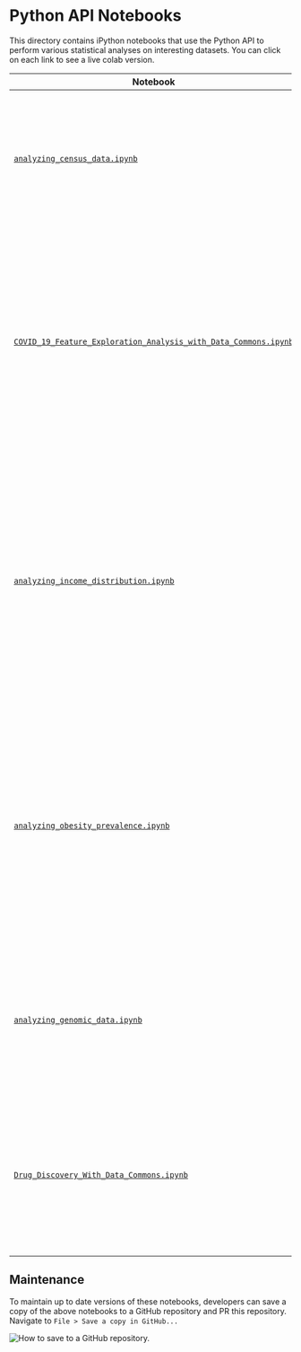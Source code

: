 # Python API Notebooks

This directory contains iPython notebooks that use the Python API to
perform various statistical analyses on interesting datasets. You can click on
each link to see a live colab version.

Notebook | Description
-------- | -----------
[`analyzing_census_data.ipynb`](https://colab.research.google.com/drive/1qCPZZD0MPWx6CC34wFVJc_9B2-q0F-h_)           | A notebook that analyzes the relationship between population size and median age for each State, County, and City in the United States.
[`COVID_19_Feature_Exploration_Analysis_with_Data_Commons.ipynb`](https://colab.research.google.com/drive/1LLteGjXifwSsD-YsGwBnI-i96G777Q7j)   | A notebook that explores how COVID-19 cases trends differ across different counties, and examines hundreds of variables across dozens of sources to see which variables are potentially correlated with COVID-19 mortality rate.
[`analyzing_income_distribution.ipynb`](https://colab.research.google.com/drive/1uZtHeQ5FJoKPdjYjaHnIPXcAe0nKLcKO)   | A notebook that plots the distribution of income using statistics provided by the 2017 [American Community Survey](https://www.census.gov/programs-surveys/acs). The final result is a histogram charting the number of individuals in income brackets ranging from "0 to 10,000USD" up to "Above 200,000USD".
[`analyzing_obesity_prevalence.ipynb`](https://colab.research.google.com/drive/1cawpFQzuoRcZX0H_kpbBvhBNZzGjBN8t)    | A notebook that analyzes the relationship between prevalence of obesity in 500 US Cities (as provided by the [CDC Wonder](https://wonder.cdc.gov/) dataset) to health and socio-economic indicators such as prevalence of high blood pressure and poverty rate.
[`analyzing_genomic_data.ipynb`](https://colab.research.google.com/drive/1Io7EDr4LjfPLl_l2JYY8__WbfitfNlOf) | A notebook that analyzes genetic variants within RUNX1 (provided by multiple datasets from UCSC Genome Browser, NCBI/gene, and ClinVar).
[`Drug_Discovery_With_Data_Commons.ipynb`](https://colab.research.google.com/drive/1dSKYiRMn3mbDsInorQzYM0yk7sqv6fIV) | A notebook that explores drug repurposing, the reuse of previously approved drugs for novel applications, using Biomedical Data Commons.

## Maintenance

To maintain up to date versions of these notebooks, developers can save a copy
of the above notebooks to a GitHub repository and PR this repository. Navigate
to `File > Save a copy in GitHub...`

![How to save to a GitHub repository.](https://user-images.githubusercontent.com/4650701/62900477-10787680-bd0f-11e9-84d0-ee69f8c17df9.png)

